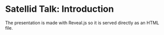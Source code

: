 Satellid Talk: Introduction
===========================

The presentation is made with Reveal.js so it is served directly as an HTML file.


